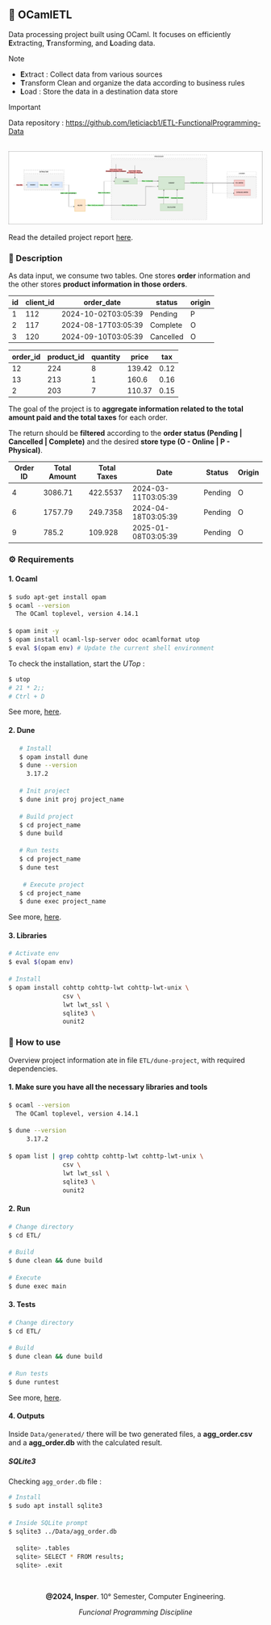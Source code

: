 ## 🚀 OCamlETL

Data processing project built using OCaml. It focuses on efficiently **E**xtracting, **T**ransforming, and **L**oading data.


> [!NOTE] 
> 
> * **E**xtract : Collect data from various sources 
> * **T**ransform Clean and organize the data according to business rules 
> * **L**oad : Store the data in a destination data store

> [!IMPORTANT]  
> Data repository : https://github.com/leticiacb1/ETL-FunctionalProgramming-Data

<br>

<img src = "Report/Utils/ETL_diagram.png" />

<br>

Read the detailed project report [here](https://github.com/leticiacb1/ETL-FunctionalProgramming/blob/main/Report/report.pdf).

### 📌 Description

As data input, we consume two tables. One stores **order** information and the other stores **product information in those orders**. 

| id  | client_id | order_date           | status   | origin |
|-----|-----------|----------------------|----------|--------|
| 1   | 112       | 2024-10-02T03:05:39  | Pending  | P      |
| 2   | 117       | 2024-08-17T03:05:39  | Complete | O      |
| 3   | 120       | 2024-09-10T03:05:39  | Cancelled| O      |

| order_id | product_id | quantity | price  | tax  |
|----------|------------|----------|--------|------|
| 12       | 224        | 8        | 139.42 | 0.12 |
| 13       | 213        | 1        | 160.6  | 0.16 |
| 2        | 203        | 7        | 110.37 | 0.15 |


The goal of the project is to **aggregate information related to the total amount paid and the total taxes** for each order. 

The return should be **filtered** according to the **order status (Pending | Cancelled | Complete)** and the desired **store type (O - Online | P - Physical)**.



| **Order ID** | **Total Amount** | **Total Taxes** | **Date**               | **Status** | **Origin** |
|--------------|------------------|-----------------|------------------------|------------|------------|
| 4            | 3086.71          | 422.5537        | 2024-03-11T03:05:39    | Pending    | O          |
| 6            | 1757.79          | 249.7358        | 2024-04-18T03:05:39    | Pending    | O          |
| 9            | 785.2            | 109.928         | 2025-01-08T03:05:39    | Pending    | O          |       

### ⚙️ Requirements

#### **1. Ocaml**
```bash
$ sudo apt-get install opam
$ ocaml --version
  The OCaml toplevel, version 4.14.1

$ opam init -y
$ opam install ocaml-lsp-server odoc ocamlformat utop
$ eval $(opam env) # Update the current shell environment
```
To check the installation, start the _UTop_ :

```bash
$ utop
# 21 * 2;;
# Ctrl + D 
```
See more, [here](https://ocaml.org/docs/installing-ocaml).

#### 2. Dune 

```bash
   # Install
   $ opam install dune
   $ dune --version
     3.17.2

   # Init project
   $ dune init proj project_name

   # Build project
   $ cd project_name
   $ dune build

   # Run tests
   $ cd project_name
   $ dune test

    # Execute project
   $ cd project_name
   $ dune exec project_name
```

See more, [here](https://dune.build/).


#### 3. Libraries

```bash
# Activate env
$ eval $(opam env) 

# Install
$ opam install cohttp cohttp-lwt cohttp-lwt-unix \
               csv \
               lwt lwt_ssl \
               sqlite3 \
               ounit2
```

### 🐫 How to use

Overview project information ate in file `ETL/dune-project`, with required dependencies.

#### 1. Make sure you have all the necessary libraries and tools

```bash 
$ ocaml --version
  The OCaml toplevel, version 4.14.1

$ dune --version
     3.17.2

$ opam list | grep cohttp cohttp-lwt cohttp-lwt-unix \
               csv \
               lwt lwt_ssl \
               sqlite3 \
               ounit2

```

#### 2. Run

```bash
# Change directory
$ cd ETL/

# Build
$ dune clean && dune build 

# Execute
$ dune exec main
```

#### 3. Tests

```bash
# Change directory
$ cd ETL/

# Build
$ dune clean && dune build 

# Run tests
$ dune runtest
```

See more, [here](https://dune.readthedocs.io/en/stable/quick-start.html).

#### 4. Outputs

Inside `Data/generated/` there will be two generated files, a **agg_order.csv** and a **agg_order.db** with the calculated result.

##### SQLite3

Checking `agg_order.db` file :

```bash
# Install
$ sudo apt install sqlite3

# Inside SQLite prompt
$ sqlite3 ../Data/agg_order.db
  
  sqlite> .tables
  sqlite> SELECT * FROM results;
  sqlite> .exit
```

<br>

<div align="center">
  
**@2024, Insper**. 10° Semester, Computer Engineering.

_Funcional Programming Discipline_
  
</div>
